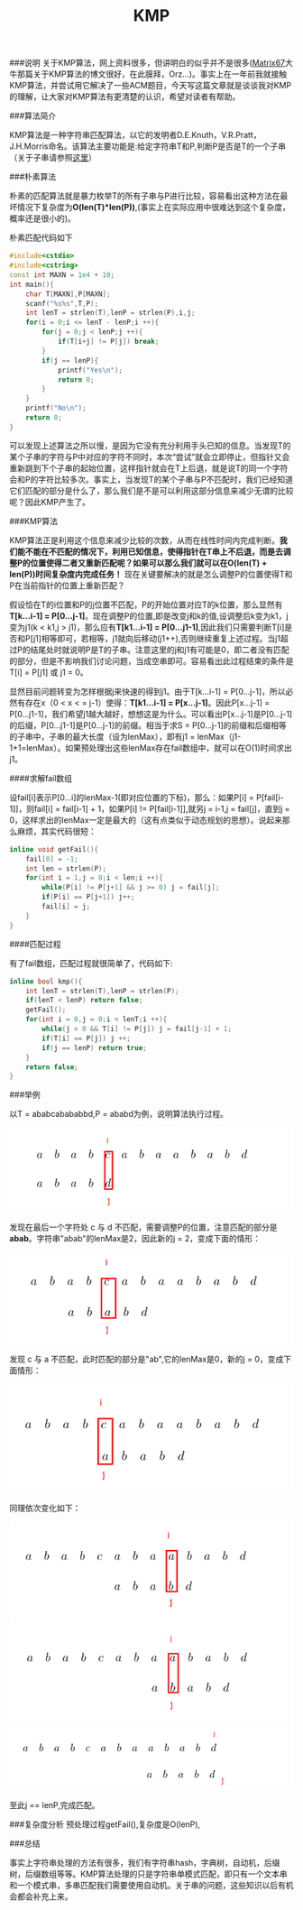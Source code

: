﻿---
layout: post
title: KMP
category: ACM
tags: 字符串
---


###说明
关于KMP算法，网上资料很多，但讲明白的似乎并不是很多([Matrix67](http://www.matrix67.com/blog/archives/115)大牛那篇关于KMP算法的博文很好，在此膜拜，Orz...)。事实上在一年前我就接触KMP算法，并尝试用它解决了一些ACM题目，今天写这篇文章就是谈谈我对KMP的理解，让大家对KMP算法有更清楚的认识，希望对读者有帮助。

###算法简介

KMP算法是一种字符串匹配算法，以它的发明者D.E.Knuth，V.R.Pratt，J.H.Morris命名。该算法主要功能是:给定字符串T和P,判断P是否是T的一个子串（关于子串请参照[这里](http://baike.baidu.com/view/3488712.htm?fr=aladdin)）

###朴素算法

朴素的匹配算法就是暴力枚举T的所有子串与P进行比较，容易看出这种方法在最坏情况下复杂度为**O(len(T)*len(P))**,(事实上在实际应用中很难达到这个复杂度，概率还是很小的)。

朴素匹配代码如下

```cpp
#include<cstdio>
#include<cstring>
const int MAXN = 1e4 + 10;
int main(){
    char T[MAXN],P[MAXN];
    scanf("%s%s",T,P);
    int lenT = strlen(T),lenP = strlen(P),i,j;
    for(i = 0;i <= lenT - lenP;i ++){
        for(j = 0;j < lenP;j ++){
            if(T[i+j] != P[j]) break;
        }
        if(j == lenP){
            printf("Yes\n");
            return 0;
        }
    }
    printf("No\n");
    return 0;
}
```

可以发现上述算法之所以慢，是因为它没有充分利用手头已知的信息。当发现T的某个子串的字符与P中对应的字符不同时，本次“尝试”就会立即停止，但指针又会重新跳到下个子串的起始位置，这样指针就会在T上后退，就是说T的同一个字符会和P的字符比较多次。事实上，当发现T的某个子串与P不匹配时，我们已经知道它们匹配的部分是什么了，那么我们是不是可以利用这部分信息来减少无谓的比较呢？因此KMP产生了。

###KMP算法

KMP算法正是利用这个信息来减少比较的次数，从而在线性时间内完成判断。**我们能不能在不匹配的情况下，利用已知信息，使得指针在T串上不后退，而是去调整P的位置使得二者又重新匹配呢？如果可以那么我们就可以在O(len(T) + len(P))时间复杂度内完成任务！** 现在关键要解决的就是怎么调整P的位置使得T和P在当前指针的位置上重新匹配？

假设恰在T的i位置和P的j位置不匹配，P的开始位置对应T的k位置，那么显然有**T[k...i-1] = P[0...j-1]**。现在调整P的位置,即是改变j和k的值,设调整后k变为k1，j变为j1(k < k1,j > j1)，那么应有**T[k1...i-1] = P[0...j1-1]**,因此我们只需要判断T[i]是否和P[j1]相等即可，若相等，j1就向后移动(j1++),否则继续重复上述过程。当j1超过P的结尾处时就说明P是T的子串。注意这里的j和j1有可能是0，即二者没有匹配的部分，但是不影响我们讨论问题，当成空串即可。容易看出此过程结束的条件是T[i] = P[j1] 或 j1 = 0。

显然目前问题转变为怎样根据j来快速的得到j1。由于T[k...i-1] = P[0...j-1]，所以必然有存在x（0 < x < = j-1）使得：**T[k1...i-1] = P[x...j-1]**。因此P[x...j-1] = P[0...j1-1]，我们希望j1越大越好，想想这是为什么。可以看出P[x...j-1]是P[0...j-1]的后缀，P[0...j1-1]是P[0...j-1]的前缀。相当于求S = P[0...j-1]的前缀和后缀相等的子串中，子串的最大长度（设为lenMax），即有j1 = lenMax（j1-1+1=lenMax）。如果预处理出这些lenMax存在fail数组中，就可以在O(1)时间求出j1。

####求解fail数组

设fail[i]表示P[0...i]的lenMax-1(即对应位置的下标)，那么：如果P[i] = P[fail[i-1]]，则fail[i] = fail[i-1] + 1，如果P[i] != P[fail[i-1]],就另j = i-1,j = fail[j]，直到j = 0，这样求出的lenMax一定是最大的（这有点类似于动态规划的思想）。说起来那么麻烦，其实代码很短：

```cpp
inline void getFail(){
    fail[0] = -1;
    int len = strlen(P);
    for(int i = 1,j = 0;i < len;i ++){
        while(P[i] != P[j+1] && j >= 0) j = fail[j];
        if(P[i] == P[j+1]) j++;
        fail[i] = j;
    }
}
```

####匹配过程

有了fail数组，匹配过程就很简单了，代码如下:

```cpp
inline bool kmp(){
    int lenT = strlen(T),lenP = strlen(P);
    if(lenT < lenP) return false;
    getFail();
    for(int i = 0,j = 0;i < lenT;i ++){
        while(j > 0 && T[i] != P[j]) j = fail[j-1] + 1;
        if(T[i] == P[j]) j ++;
        if(j == lenP) return true;
    }
    return false;
}
```

###举例

以T = ababcabababbd,P = ababd为例，说明算法执行过程。

<center><img src="/public/img/KMP/kmp1.png"></center>

发现在最后一个字符处 c 与 d 不匹配，需要调整P的位置，注意匹配的部分是**abab**。字符串"abab"的lenMax是2，因此新的j = 2，变成下面的情形：

<center><img src="/public/img/KMP/kmp2.png"></center>

发现 c 与 a 不匹配，此时匹配的部分是"ab",它的lenMax是0，新的j = 0，变成下面情形：

<center><img src="/public/img/KMP/kmp3.png"></center>

同理依次变化如下：

<center><img src="/public/img/KMP/kmp4.png"></center>

<center><img src="/public/img/KMP/kmp5.png"></center>

<center><img src="/public/img/KMP/kmp6.png"></center>

至此j == lenP,完成匹配。

###复杂度分析
预处理过程getFail(),复杂度是O(lenP),

###总结

事实上字符串处理的方法有很多，我们有字符串hash，字典树，自动机，后缀树，后缀数组等等。KMP算法处理的只是字符串单模式匹配，即只有一个文本串和一个模式串，多串匹配我们需要使用自动机。关于串的问题，这些知识以后有机会都会补充上来。

